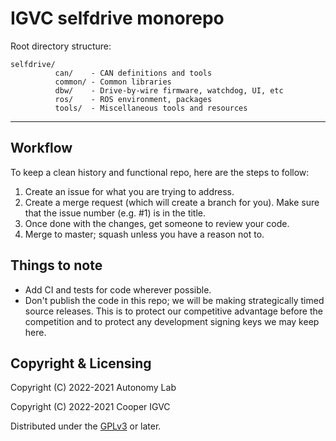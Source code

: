 # IGVC selfdrive monorepo

Root directory structure:

```
selfdrive/
          can/    - CAN definitions and tools
          common/ - Common libraries
          dbw/    - Drive-by-wire firmware, watchdog, UI, etc
          ros/    - ROS environment, packages
          tools/  - Miscellaneous tools and resources
```

------------------------------------------------------------------------------

## Workflow

To keep a clean history and functional repo, here are the steps to follow:

1. Create an issue for what you are trying to address.
2. Create a merge request (which will create a branch for you). Make sure
   that the issue number (e.g. #1) is in the title.
3. Once done with the changes, get someone to review your code.
4. Merge to master; squash unless you have a reason not to.

## Things to note

- Add CI and tests for code wherever possible.
- Don't publish the code in this repo; we will be making strategically timed
  source releases. This is to protect our competitive advantage before the
  competition and to protect any development signing keys we may keep here.


## Copyright & Licensing

Copyright (C) 2022-2021  Autonomy Lab

Copyright (C) 2022-2021  Cooper IGVC

Distributed under the [GPLv3] or later.


[GPLv3]: LICENSE.md
